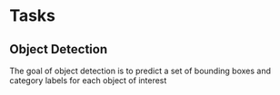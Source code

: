 # Tasks
## Object Detection
The goal of object detection is to predict a set of bounding boxes and category
labels for each object of interest